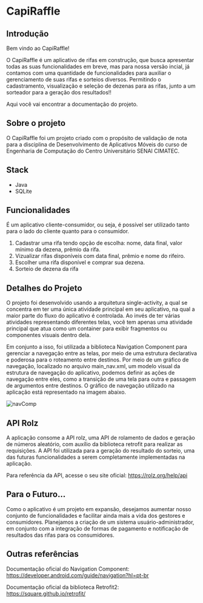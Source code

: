 # CapiRaffle

## Introdução
Bem vindo ao CapiRaffle! 

O CapiRaffle é um aplicativo de rifas em construção, que busca apresentar todas as suas funcionalidades em breve, mas para nossa versão incial, já contamos com uma quantidade de funcionalidades para auxiliar o gerenciamento de suas rifas e sorteios diversos. Permitindo o cadastramento, visualização e seleção de dezenas para as rifas, junto a um sorteador para a geração dos resultados!!

Aqui você vai encontrar a documentação do projeto.

## Sobre o projeto
O CapiRaffle foi um projeto criado com o propósito de validação de nota para a disciplina de Desenvolvimento de Aplicativos Móveis do curso de Engenharia de Computação do Centro Universitário SENAI CIMATEC.

## Stack
- Java
- SQLite

## Funcionalidades
É um aplicativo cliente-consumidor, ou seja, é possível ser utilizado tanto para o lado do cliente quanto para o consumidor.

1. Cadastrar uma rifa tendo opção de escolha: nome, data final, valor mínimo da dezena, prêmio da rifa.
2. Vizualizar rifas disponíveis com data final, prêmio e nome do rifeiro.
3. Escolher uma rifa disponível e comprar sua dezena.
4. Sorteio de dezena da rifa

## Detalhes do Projeto
O projeto foi desenvolvido usando a arquitetura single-activity, a qual se concentra em ter uma única atividade principal em seu aplicativo, na qual a maior parte do fluxo do aplicativo é controlada. Ao invés de ter várias atividades representando diferentes telas, você tem apenas uma atividade principal que atua como um container para exibir fragmentos ou componentes visuais dentro dela. 

Em conjunto a isso, foi utilizada a biblioteca Navigation Component para gerenciar a navegação entre as telas, por meio de uma estrutura declarativa e poderosa para o roteamento entre destinos. Por meio de um gráfico de navegação, localizado no arquivo main_nav.xml, um modelo visual da estrutura de navegação do aplicativo, podemos definir as ações de navegação entre eles, como a transição de uma tela para outra e passagem de argumentos entre destinos. O gráfico de navegação utilizado na aplicação está representado na imagem abaixo. 

![navComp](https://github.com/RobertoSSantos/CapiRaffle/assets/118369354/6d32fc7b-6345-4fe1-8b01-b4fe4a7bba2a)

## API Rolz
A aplicação consome a API rolz, uma API de rolamento de dados e geração de números aleatório, com auxílio da biblioteca retrofit para realizar as requisições. A API foi utilizada para a geração do resultado do sorteio, uma das futuras funcionalidades a serem completamente implementadas na aplicação.

Para referência da API, acesse o seu site oficial: <https://rolz.org/help/api>

## Para o Futuro...

Como o aplicativo é um projeto em expansão, desejamos aumentar nosso conjunto de funcionalidades e facilitar ainda mais a vida dos gestores e consumidores. Planejamos a criação de um sistema usuário-administrador, em conjunto com a integração de formas de pagamento e notificação de resultados das rifas para os consumidores.

## Outras referências
Documentação oficial do Navigation Component: <https://developer.android.com/guide/navigation?hl=pt-br>

Documentação oficial da biblioteca Retrofit2: <https://square.github.io/retrofit/>
